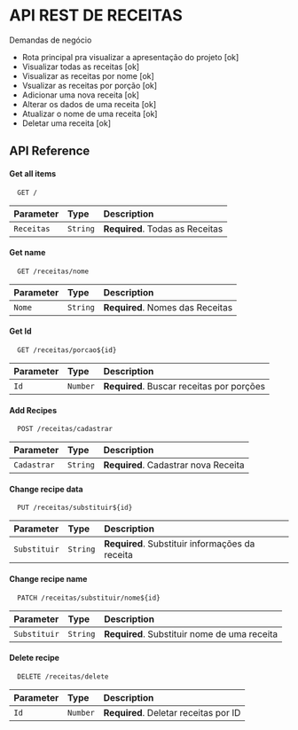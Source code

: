 # API REST DE RECEITAS

Demandas de negócio

- Rota principal pra visualizar a apresentação do projeto [ok]
- Visualizar todas as receitas [ok]
- Visualizar as receitas por nome [ok]
- Vsualizar as receitas por porção [ok]
- Adicionar uma nova receita [ok]
- Alterar os dados de uma receita [ok]
- Atualizar o nome de uma receita [ok] 
- Deletar uma receita [ok]


## API Reference

#### Get all items

```http
  GET /
```

| Parameter | Type     | Description                |
| :-------- | :------- | :------------------------- |
| `Receitas` | `String` | **Required**. Todas as Receitas |

#### Get name

```http
  GET /receitas/nome
```

| Parameter | Type     | Description                       |
| :-------- | :------- | :-------------------------------- |
| `Nome`      | `String` | **Required**. Nomes das Receitas |

#### Get Id

```http
  GET /receitas/porcao${id}
```

| Parameter | Type     | Description                       |
| :-------- | :------- | :-------------------------------- |
| `Id`      | `Number` | **Required**. Buscar receitas por porções|

#### Add Recipes

```http
  POST /receitas/cadastrar
```

| Parameter | Type     | Description                       |
| :-------- | :------- | :-------------------------------- |
| `Cadastrar`      | `String` | **Required**. Cadastrar nova Receita |

#### Change recipe data

```http
  PUT /receitas/substituir${id}
```

| Parameter | Type     | Description                       |
| :-------- | :------- | :-------------------------------- |
| `Substituir`      | `String` | **Required**. Substituir informações da receita |

#### Change recipe name

```http
  PATCH /receitas/substituir/nome${id}
```

| Parameter | Type     | Description                       |
| :-------- | :------- | :-------------------------------- |
| `Substituir`      | `String` | **Required**. Substituir nome de uma receita|


#### Delete recipe

```http
  DELETE /receitas/delete
```

| Parameter | Type     | Description                       |
| :-------- | :------- | :-------------------------------- |
| `Id`      | `Number` | **Required**. Deletar receitas por ID|
